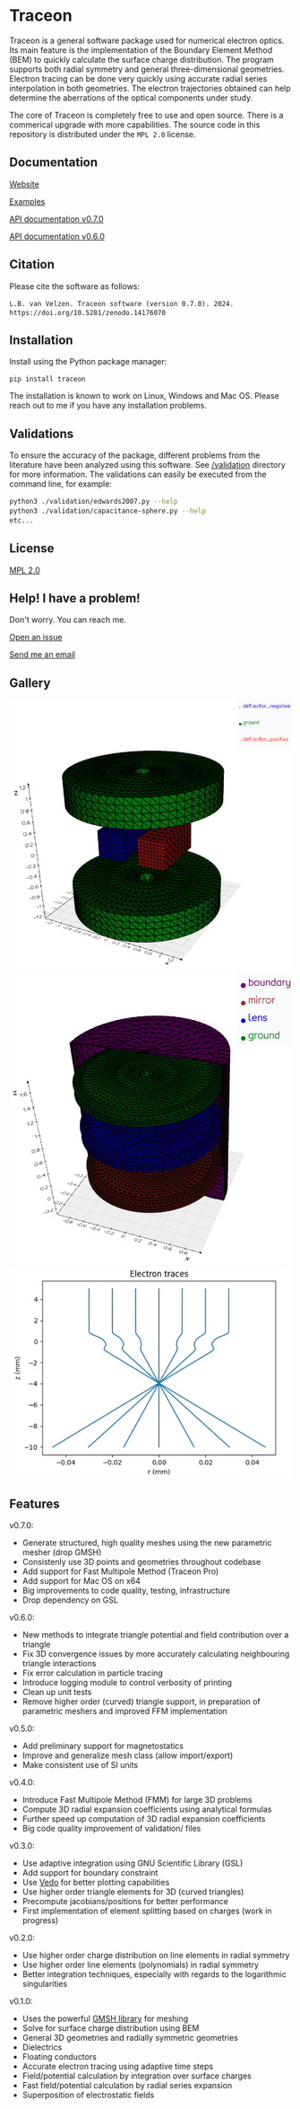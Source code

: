 # Traceon

Traceon is a general software package used for numerical electron optics. Its main feature is the implementation of the Boundary Element Method (BEM) to quickly calculate the surface charge distribution. The program supports both radial symmetry and general three-dimensional geometries. Electron tracing can be done very quickly using accurate radial series interpolation in both geometries. The electron trajectories obtained can help determine the aberrations of the optical components under study.

The core of Traceon is completely free to use and open source. There is a commerical upgrade with more capabilities. The source code in this repository is distributed under the `MPL 2.0` license.

## Documentation

[Website](https://traceon.org/)

[Examples](https://github.com/leon-vv/Traceon/tree/main/examples)

[API documentation v0.7.0](https://traceon.org/docs/v0.7.0/index.html)

[API documentation v0.6.0](https://traceon.org/docs/v0.6.0/index.html)

## Citation

Please cite the software as follows:

```
L.B. van Velzen. Traceon software (version 0.7.0). 2024. https://doi.org/10.5281/zenodo.14176070
```

## Installation

Install using the Python package manager:
```
pip install traceon
```

The installation is known to work on Linux, Windows and Mac OS. Please reach out to me if you have any installation problems.

## Validations

To ensure the accuracy of the package, different problems from the literature have been analyzed using this software. See [/validation](https://github.com/leon-vv/Traceon/tree/main/validation) directory for more information. The validations can easily be executed from the command line, for example:
```bash
python3 ./validation/edwards2007.py --help
python3 ./validation/capacitance-sphere.py --help
etc...
```

## License

[MPL 2.0](https://mozilla.org/MPL/2.0/)


## Help! I have a problem!

Don't worry. You can reach me.

[Open an issue](https://github.com/leon-vv/Traceon/issues)

[Send me an email](mailto:leonvanvelzen@protonmail.com)

## Gallery

![Image of 3D deflector](https://raw.githubusercontent.com/leon-vv/traceon/main/images/deflector-image.png)
![Image of Dohi mirror](https://raw.githubusercontent.com/leon-vv/traceon/main/images/dohi-mirror.png)
![Image of Einzel lens traces](https://raw.githubusercontent.com/leon-vv/traceon/main/images/einzel-lens-traces.png)

## Features

v0.7.0:
- Generate structured, high quality meshes using the new parametric mesher (drop GMSH)
- Consistenly use 3D points and geometries throughout codebase
- Add support for Fast Multipole Method (Traceon Pro)
- Add support for Mac OS on x64
- Big improvements to code quality, testing, infrastructure
- Drop dependency on GSL

v0.6.0:
- New methods to integrate triangle potential and field contribution over a triangle
- Fix 3D convergence issues by more accurately calculating neighbouring triangle interactions
- Fix error calculation in particle tracing
- Introduce logging module to control verbosity of printing
- Clean up unit tests
- Remove higher order (curved) triangle support, in preparation of parametric meshers and improved FFM implementation

v0.5.0:
- Add preliminary support for magnetostatics
- Improve and generalize mesh class (allow import/export)
- Make consistent use of SI units

v0.4.0:
- Introduce Fast Multipole Method (FMM) for large 3D problems
- Compute 3D radial expansion coefficients using analytical formulas
- Further speed up computation of 3D radial expansion coefficients 
- Big code quality improvement of validation/ files

v0.3.0:
- Use adaptive integration using GNU Scientific Library (GSL)
- Add support for boundary constraint
- Use [Vedo](https://vedo.embl.es/) for better plotting capabilities
- Use higher order triangle elements for 3D (curved triangles)
- Precompute jacobians/positions for better performance
- First implementation of element splitting based on charges (work in progress)

v0.2.0:
- Use higher order charge distribution on line elements in radial symmetry
- Use higher order line elements (polynomials) in radial symmetry
- Better integration techniques, especially with regards to the logarithmic singularities

v0.1.0:
- Uses the powerful [GMSH library](https://gmsh.info/) for meshing
- Solve for surface charge distribution using BEM
- General 3D geometries and radially symmetric geometries
- Dielectrics
- Floating conductors
- Accurate electron tracing using adaptive time steps
- Field/potential calculation by integration over surface charges
- Fast field/potential calculation by radial series expansion
- Superposition of electrostatic fields


